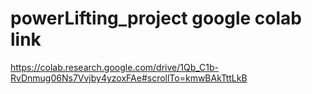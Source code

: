 # powerLifting_project google colab link
https://colab.research.google.com/drive/1Qb_C1b-RvDnmug06Ns7Vvjby4yzoxFAe#scrollTo=kmwBAkTttLkB
